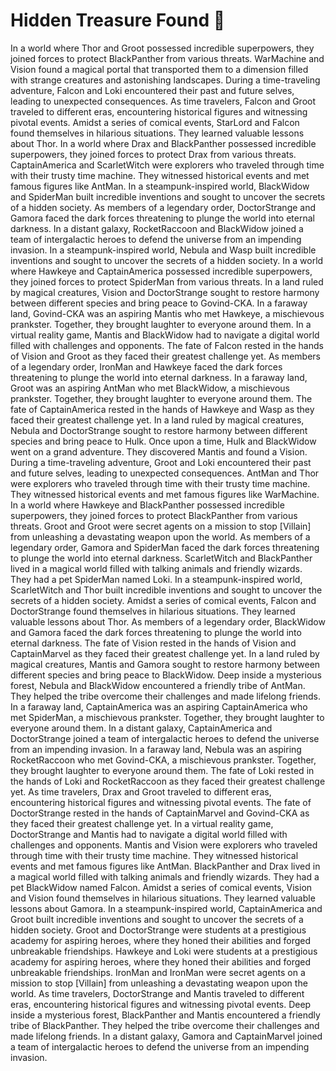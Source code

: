 # Hidden Treasure Found :cherry_blossom:

In a world where Thor and Groot possessed incredible superpowers, they joined forces to protect BlackPanther from various threats.
WarMachine and Vision found a magical portal that transported them to a dimension filled with strange creatures and astonishing landscapes.
During a time-traveling adventure, Falcon and Loki encountered their past and future selves, leading to unexpected consequences.
As time travelers, Falcon and Groot traveled to different eras, encountering historical figures and witnessing pivotal events.
Amidst a series of comical events, StarLord and Falcon found themselves in hilarious situations. They learned valuable lessons about Thor.
In a world where Drax and BlackPanther possessed incredible superpowers, they joined forces to protect Drax from various threats.
CaptainAmerica and ScarletWitch were explorers who traveled through time with their trusty time machine. They witnessed historical events and met famous figures like AntMan.
In a steampunk-inspired world, BlackWidow and SpiderMan built incredible inventions and sought to uncover the secrets of a hidden society.
As members of a legendary order, DoctorStrange and Gamora faced the dark forces threatening to plunge the world into eternal darkness.
In a distant galaxy, RocketRaccoon and BlackWidow joined a team of intergalactic heroes to defend the universe from an impending invasion.
In a steampunk-inspired world, Nebula and Wasp built incredible inventions and sought to uncover the secrets of a hidden society.
In a world where Hawkeye and CaptainAmerica possessed incredible superpowers, they joined forces to protect SpiderMan from various threats.
In a land ruled by magical creatures, Vision and DoctorStrange sought to restore harmony between different species and bring peace to Govind-CKA.
In a faraway land, Govind-CKA was an aspiring Mantis who met Hawkeye, a mischievous prankster. Together, they brought laughter to everyone around them.
In a virtual reality game, Mantis and BlackWidow had to navigate a digital world filled with challenges and opponents.
The fate of Falcon rested in the hands of Vision and Groot as they faced their greatest challenge yet.
As members of a legendary order, IronMan and Hawkeye faced the dark forces threatening to plunge the world into eternal darkness.
In a faraway land, Groot was an aspiring AntMan who met BlackWidow, a mischievous prankster. Together, they brought laughter to everyone around them.
The fate of CaptainAmerica rested in the hands of Hawkeye and Wasp as they faced their greatest challenge yet.
In a land ruled by magical creatures, Nebula and DoctorStrange sought to restore harmony between different species and bring peace to Hulk.
Once upon a time, Hulk and BlackWidow went on a grand adventure. They discovered Mantis and found a Vision.
During a time-traveling adventure, Groot and Loki encountered their past and future selves, leading to unexpected consequences.
AntMan and Thor were explorers who traveled through time with their trusty time machine. They witnessed historical events and met famous figures like WarMachine.
In a world where Hawkeye and BlackPanther possessed incredible superpowers, they joined forces to protect BlackPanther from various threats.
Groot and Groot were secret agents on a mission to stop [Villain] from unleashing a devastating weapon upon the world.
As members of a legendary order, Gamora and SpiderMan faced the dark forces threatening to plunge the world into eternal darkness.
ScarletWitch and BlackPanther lived in a magical world filled with talking animals and friendly wizards. They had a pet SpiderMan named Loki.
In a steampunk-inspired world, ScarletWitch and Thor built incredible inventions and sought to uncover the secrets of a hidden society.
Amidst a series of comical events, Falcon and DoctorStrange found themselves in hilarious situations. They learned valuable lessons about Thor.
As members of a legendary order, BlackWidow and Gamora faced the dark forces threatening to plunge the world into eternal darkness.
The fate of Vision rested in the hands of Vision and CaptainMarvel as they faced their greatest challenge yet.
In a land ruled by magical creatures, Mantis and Gamora sought to restore harmony between different species and bring peace to BlackWidow.
Deep inside a mysterious forest, Nebula and BlackWidow encountered a friendly tribe of AntMan. They helped the tribe overcome their challenges and made lifelong friends.
In a faraway land, CaptainAmerica was an aspiring CaptainAmerica who met SpiderMan, a mischievous prankster. Together, they brought laughter to everyone around them.
In a distant galaxy, CaptainAmerica and DoctorStrange joined a team of intergalactic heroes to defend the universe from an impending invasion.
In a faraway land, Nebula was an aspiring RocketRaccoon who met Govind-CKA, a mischievous prankster. Together, they brought laughter to everyone around them.
The fate of Loki rested in the hands of Loki and RocketRaccoon as they faced their greatest challenge yet.
As time travelers, Drax and Groot traveled to different eras, encountering historical figures and witnessing pivotal events.
The fate of DoctorStrange rested in the hands of CaptainMarvel and Govind-CKA as they faced their greatest challenge yet.
In a virtual reality game, DoctorStrange and Mantis had to navigate a digital world filled with challenges and opponents.
Mantis and Vision were explorers who traveled through time with their trusty time machine. They witnessed historical events and met famous figures like AntMan.
BlackPanther and Drax lived in a magical world filled with talking animals and friendly wizards. They had a pet BlackWidow named Falcon.
Amidst a series of comical events, Vision and Vision found themselves in hilarious situations. They learned valuable lessons about Gamora.
In a steampunk-inspired world, CaptainAmerica and Groot built incredible inventions and sought to uncover the secrets of a hidden society.
Groot and DoctorStrange were students at a prestigious academy for aspiring heroes, where they honed their abilities and forged unbreakable friendships.
Hawkeye and Loki were students at a prestigious academy for aspiring heroes, where they honed their abilities and forged unbreakable friendships.
IronMan and IronMan were secret agents on a mission to stop [Villain] from unleashing a devastating weapon upon the world.
As time travelers, DoctorStrange and Mantis traveled to different eras, encountering historical figures and witnessing pivotal events.
Deep inside a mysterious forest, BlackPanther and Mantis encountered a friendly tribe of BlackPanther. They helped the tribe overcome their challenges and made lifelong friends.
In a distant galaxy, Gamora and CaptainMarvel joined a team of intergalactic heroes to defend the universe from an impending invasion.
